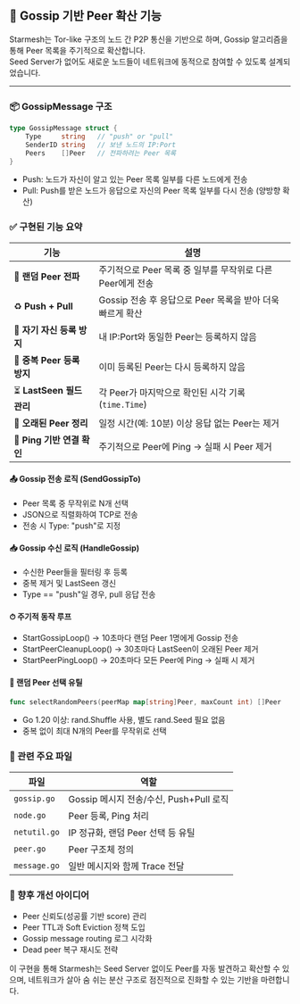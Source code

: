 ## 🔄 Gossip 기반 Peer 확산 기능

Starmesh는 Tor-like 구조의 노드 간 P2P 통신을 기반으로 하며, Gossip 알고리즘을 통해 Peer 목록을 주기적으로 확산합니다.  
Seed Server가 없어도 새로운 노드들이 네트워크에 동적으로 참여할 수 있도록 설계되었습니다.

---

### 📦 GossipMessage 구조

```go
type GossipMessage struct {
    Type     string   // "push" or "pull"
    SenderID string   // 보낸 노드의 IP:Port
    Peers    []Peer   // 전파하려는 Peer 목록
}
```

- Push: 노드가 자신이 알고 있는 Peer 목록 일부를 다른 노드에게 전송
- Pull: Push를 받은 노드가 응답으로 자신의 Peer 목록 일부를 다시 전송 (양방향 확산)

### ✅ 구현된 기능 요약
| 기능                   | 설명                                     |
| -------------------- | -------------------------------------- |
| 🎲 **랜덤 Peer 전파**    | 주기적으로 Peer 목록 중 일부를 무작위로 다른 Peer에게 전송  |
| ♻️ **Push + Pull**   | Gossip 전송 후 응답으로 Peer 목록을 받아 더욱 빠르게 확산 |
| 🧍 **자기 자신 등록 방지**   | 내 IP\:Port와 동일한 Peer는 등록하지 않음          |
| 🔁 **중복 Peer 등록 방지** | 이미 등록된 Peer는 다시 등록하지 않음                |
| ⏳ **LastSeen 필드 관리** | 각 Peer가 마지막으로 확인된 시각 기록 (`time.Time`)  |
| 🧹 **오래된 Peer 정리**   | 일정 시간(예: 10분) 이상 응답 없는 Peer는 제거        |
| 📡 **Ping 기반 연결 확인** | 주기적으로 Peer에 Ping → 실패 시 Peer 제거        |



#### 📤 Gossip 전송 로직 (SendGossipTo)
- Peer 목록 중 무작위로 N개 선택
- JSON으로 직렬화하여 TCP로 전송
- 전송 시 Type: "push"로 지정

#### 📥 Gossip 수신 로직 (HandleGossip)
- 수신한 Peer들을 필터링 후 등록
- 중복 제거 및 LastSeen 갱신
- Type == "push"일 경우, pull 응답 전송

#### ⏱ 주기적 동작 루프
- StartGossipLoop()
→ 10초마다 랜덤 Peer 1명에게 Gossip 전송
- StartPeerCleanupLoop()
→ 30초마다 LastSeen이 오래된 Peer 제거
- StartPeerPingLoop()
→ 20초마다 모든 Peer에 Ping → 실패 시 제거

#### 🔧 랜덤 Peer 선택 유틸
```go
func selectRandomPeers(peerMap map[string]Peer, maxCount int) []Peer
```
- Go 1.20 이상: rand.Shuffle 사용, 별도 rand.Seed 필요 없음
- 중복 없이 최대 N개의 Peer를 무작위로 선택

### 📁 관련 주요 파일
| 파일           | 역할                             |
| ------------ | ------------------------------ |
| `gossip.go`  | Gossip 메시지 전송/수신, Push+Pull 로직 |
| `node.go`    | Peer 등록, Ping 처리               |
| `netutil.go` | IP 정규화, 랜덤 Peer 선택 등 유틸        |
| `peer.go`    | Peer 구조체 정의                    |
| `message.go` | 일반 메시지와 함께 Trace 전달            |


### 🧠 향후 개선 아이디어
- Peer 신뢰도(성공률 기반 score) 관리
- Peer TTL과 Soft Eviction 정책 도입
- Gossip message routing 로그 시각화
- Dead peer 복구 재시도 전략

  
  
이 구현을 통해 Starmesh는 Seed Server 없이도 Peer를 자동 발견하고 확산할 수 있으며,
네트워크가 살아 숨 쉬는 분산 구조로 점진적으로 진화할 수 있는 기반을 마련합니다.
